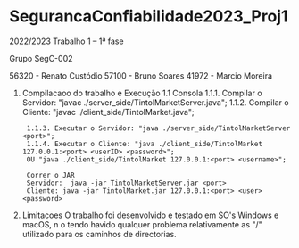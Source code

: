 # SegurancaConfiabilidade2023_Proj1
2022/2023
Trabalho 1 – 1ª fase

Grupo SegC-002

56320 - Renato Custódio
57100 - Bruno Soares
41972 - Marcio Moreira

1. Compilacaoo do trabalho e Execução
	1.1 Consola
		1.1.1. Compilar o Servidor: "javac ./server_side/TintolMarketServer.java";
		1.1.2. Compilar o Cliente: "javac ./client_side/TintolMarket.java";
		
		1.1.3. Executar o Servidor: "java ./server_side/TintolMarketServer <port>";
		1.1.4. Executar o Cliente: "java ./client_side/TintolMarket 127.0.0.1:<port> <userID> <password>";
		OU "java ./client_side/TintolMarket 127.0.0.1:<port> <username>";
		
		Correr o JAR
		Servidor:  java -jar TintolMarketServer.jar <port>
		Cliente: java -jar TintolMarket.jar 127.0.0.1:<port> <user> <password>

2. Limitacoes
	O trabalho foi desenvolvido e testado em SO's Windows e macOS, n o tendo havido qualquer problema relativamente 
	 as "/" utilizado para os caminhos de directorias.
	


